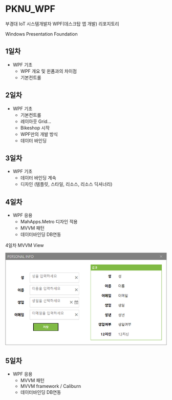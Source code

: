 # PKNU_WPF
부경대 IoT 시스템개발자 WPF(데스크탑 앱 개발) 리포지토리

Windows Presentation Foundation

## 1일차
- WPF 기초
	- WPF 개요 및 윈폼과의 차이점
	- 기본컨트롤
	
## 2일차
- WPF 기초
	- 기본컨트롤
	- 레이아웃 Grid...
	- Bikeshop 시작
	- WPF만의 개발 방식
	- 데이터 바인딩
	
## 3일차
- WPF 기초
	- 데이터 바인딩 계속
	- 디자인 (템플릿, 스타일, 리소스, 리소스 딕셔너리)
	
## 4일차
- WPF 응용
	- MahApps.Metro 디자인 적용
	- MVVM 패턴
	- 데이터바인딩 DB연동


4일차 MVVM View

<img src="https://raw.githubusercontent.com/sso-o22/PKNU_WPF/main/Images/wpf01.png" width="700">


## 5일차
- WPF 응용
	- MVVM 패턴
	- MVVM framework / Caliburn
	- 데이터바인딩 DB연동